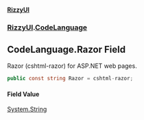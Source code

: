#### [RizzyUI](index 'index')
### [RizzyUI](RizzyUI 'RizzyUI').[CodeLanguage](RizzyUI.CodeLanguage 'RizzyUI.CodeLanguage')

## CodeLanguage.Razor Field

Razor (cshtml-razor) for ASP.NET web pages.

```csharp
public const string Razor = cshtml-razor;
```

#### Field Value
[System.String](https://docs.microsoft.com/en-us/dotnet/api/System.String 'System.String')